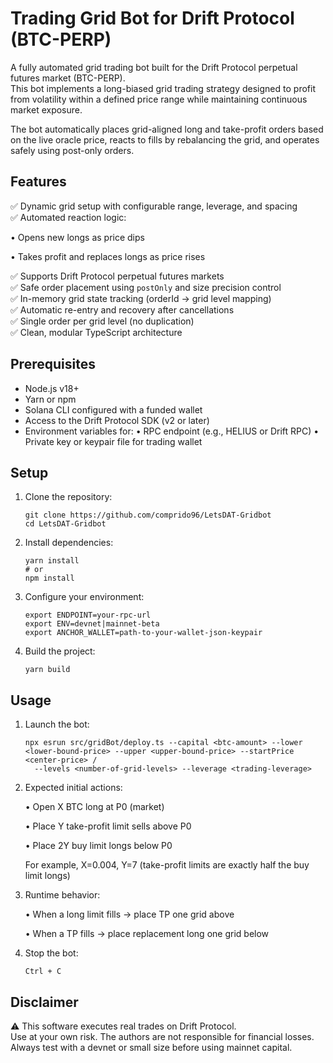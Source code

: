 # Trading Grid Bot for Drift Protocol (BTC-PERP)

A fully automated grid trading bot built for the Drift Protocol perpetual futures market (BTC-PERP).  
This bot implements a long-biased grid trading strategy designed to profit from volatility within a defined price range while maintaining continuous market exposure.

The bot automatically places grid-aligned long and take-profit orders based on the live oracle price, reacts to fills by rebalancing the grid, and operates safely using post-only orders.

## Features

✅ Dynamic grid setup with configurable range, leverage, and spacing  
✅ Automated reaction logic:
   
   • Opens new longs as price dips  
   
   • Takes profit and replaces longs as price rises  

✅ Supports Drift Protocol perpetual futures markets  
✅ Safe order placement using `postOnly` and size precision control  
✅ In-memory grid state tracking (orderId → grid level mapping)  
✅ Automatic re-entry and recovery after cancellations  
✅ Single order per grid level (no duplication)  
✅ Clean, modular TypeScript architecture

## Prerequisites

- Node.js v18+  
- Yarn or npm  
- Solana CLI configured with a funded wallet  
- Access to the Drift Protocol SDK (v2 or later)
- Environment variables for:
  • RPC endpoint (e.g., HELIUS or Drift RPC)
  • Private key or keypair file for trading wallet

## Setup

1. Clone the repository:

   ```code
   git clone https://github.com/comprido96/LetsDAT-Gridbot
   cd LetsDAT-Gridbot
   ```

2. Install dependencies:

   ```code
   yarn install
   # or
   npm install
   ```

4. Configure your environment:

   ```code
   export ENDPOINT=your-rpc-url
   export ENV=devnet|mainnet-beta
   export ANCHOR_WALLET=path-to-your-wallet-json-keypair
   ```

5. Build the project:

   ```code
   yarn build
   ```

## Usage

1. Launch the bot:

   ```code
   npx esrun src/gridBot/deploy.ts --capital <btc-amount> --lower <lower-bound-price> --upper <upper-bound-price> --startPrice <center-price> /
     --levels <number-of-grid-levels> --leverage <trading-leverage>
   ```

3. Expected initial actions:

   • Open X BTC long at P0 (market)

   • Place Y take-profit limit sells above P0

   • Place 2Y buy limit longs below P0

   For example, X=0.004, Y=7 (take-profit limits are exactly half the buy limit longs)

5. Runtime behavior:

   • When a long limit fills → place TP one grid above

   • When a TP fills → place replacement long one grid below

7. Stop the bot:

   ```code
   Ctrl + C
   ```

## Disclaimer

⚠️ This software executes real trades on Drift Protocol.  
Use at your own risk. The authors are not responsible for financial losses.  
Always test with a devnet or small size before using mainnet capital.
